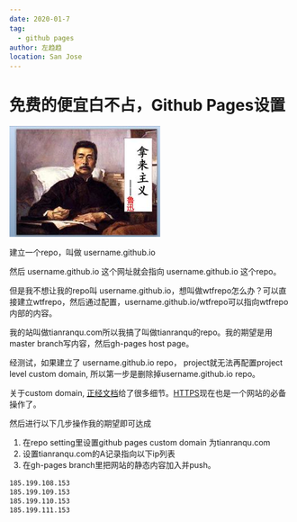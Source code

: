 ```yaml
---
date: 2020-01-7
tag: 
  - github pages
author: 左趋趋
location: San Jose
---
```


# 免费的便宜白不占，Github Pages设置

![拿来主义](./nalaizhuyi.jpg)

建立一个repo，叫做 username.github.io  

然后 username.github.io 这个网址就会指向 username.github.io 这个repo。

但是我不想让我的repo叫 username.github.io，想叫做wtfrepo怎么办？可以直接建立wtfrepo，然后通过配置，username.github.io/wtfrepo可以指向wtfrepo内部的内容。

我的站叫做tianranqu.com所以我搞了叫做tianranqu的repo。我的期望是用master branch写内容，然后gh-pages host page。

经测试，如果建立了 username.github.io repo， project就无法再配置project level custom domain, 所以第一步是删除掉username.github.io repo。

关于custom domain, [正经文档](https://help.github.com/en/github/working-with-github-pages/managing-a-custom-domain-for-your-github-pages-site)给了很多细节。[HTTPS](https://help.github.com/en/github/working-with-github-pages/securing-your-github-pages-site-with-https)现在也是一个网站的必备操作了。

然后进行以下几步操作我的期望即可达成

1. 在repo setting里设置github pages custom domain 为tianranqu.com
2. 设置tianranqu.com的A记录指向以下ip列表
3. 在gh-pages branch里把网站的静态内容加入并push。
```
185.199.108.153
185.199.109.153
185.199.110.153
185.199.111.153
```


